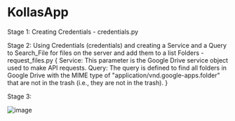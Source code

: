 # KollasApp
Stage 1: Creating Credentials - credentials.py

Stage 2: Using Credentials (credentials) and creating a Service and a Query to Search_File for files on the server and add them to a list Folders - request_files.py
{
    Service: This parameter is the Google Drive service object used to make API requests.
    Query: The query is defined to find all folders in Google Drive with the MIME type of "application/vnd.google-apps.folder" that are not in the trash (i.e., they are not in the trash).
}

Stage 3:

![image](https://github.com/shay0129/KollasApp/assets/52373104/aacf3e4c-8c53-44e5-928f-e53b9290bebd)
